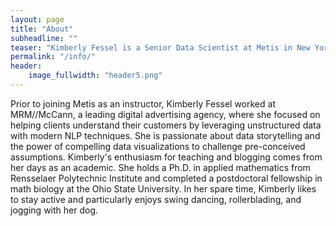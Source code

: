 ```yaml
---
layout: page
title: "About"
subheadline: ""
teaser: "Kimberly Fessel is a Senior Data Scientist at Metis in New York City."
permalink: "/info/"
header:
    image_fullwidth: "header5.png"
---
```



Prior to joining Metis as an instructor, Kimberly Fessel worked at MRM//McCann, a leading digital advertising agency, where she focused on helping clients understand their customers by leveraging unstructured data with modern NLP techniques.  She is passionate about data storytelling and the power of compelling data visualizations to challenge pre-conceived assumptions.  Kimberly's enthusiasm for teaching and blogging comes from her days as an academic.  She holds a Ph.D. in applied mathematics from Rensselaer Polytechnic Institute and completed a postdoctoral fellowship in math biology at the Ohio State University.  In her spare time, Kimberly likes to stay active and particularly enjoys swing dancing, rollerblading, and jogging with her dog.

